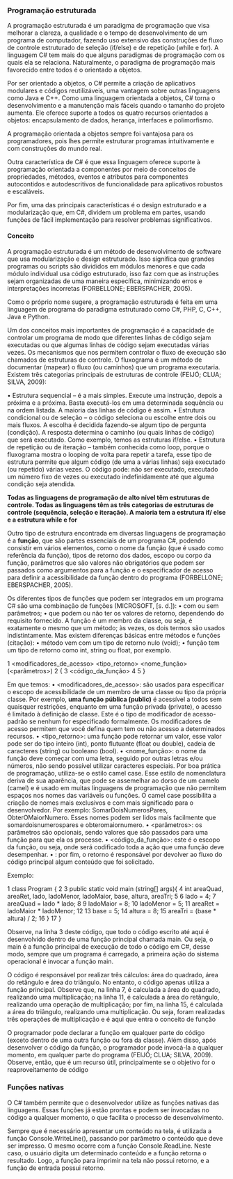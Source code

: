 ### Programação estruturada

A programação estruturada é um paradigma de programação que visa melhorar a clareza, a qualidade e o tempo de desenvolvimento de um programa de computador, fazendo uso extensivo das construções de fluxo de controle estruturado de seleção (if/else) e de repetição (while e for). A linguagem C# tem mais do que alguns paradigmas de programação com os quais ela se relaciona. Naturalmente, o paradigma de programação mais favorecido entre todos é o orientado a objetos.

Por ser orientado a objetos, o C# permite a criação de aplicativos modulares e códigos reutilizáveis, uma vantagem sobre outras linguagens como Java e C++. Como uma linguagem orientada a objetos, C# torna o desenvolvimento e a manutenção mais fáceis quando o tamanho do projeto aumenta. Ele oferece suporte a todos os quatro recursos orientados a objetos: encapsulamento de dados, herança, interfaces e polimorfismo. 

A programação orientada a objetos sempre foi vantajosa para os programadores, pois lhes permite estruturar programas intuitivamente e com construções do mundo real.

Outra característica de C# é que essa linguagem oferece suporte à programação orientada a componentes por meio de conceitos de propriedades, métodos, eventos e atributos para componentes autocontidos e autodescritivos de funcionalidade para aplicativos robustos e escaláveis. 

Por fim, uma das principais características é o design estruturado e a modularização que, em C#, dividem um problema em partes, usando funções de fácil implementação para resolver problemas significativos. 

#### Conceito 
A programação estruturada é um método de desenvolvimento de software que usa modularização e design estruturado. Isso significa que grandes programas ou scripts são divididos em módulos menores e que cada módulo individual usa código estruturado, isso faz com que as instruções sejam organizadas de uma maneira específica, minimizando erros e interpretações incorretas (FORBELLONE; EBERSPACHER, 2005).

Como o próprio nome sugere, a programação estruturada é feita em uma linguagem de programa do paradigma estruturado como C#, PHP, C, C++, Java e Python.

Um dos conceitos mais importantes de programação é a capacidade de controlar um programa de modo que diferentes linhas de código sejam executadas ou que algumas linhas de código sejam executadas várias vezes. Os mecanismos que nos permitem controlar o fluxo de execução são chamados de estruturas de controle. O fluxograma é um método de documentar (mapear) o fluxo (ou caminhos) que um programa executaria. Existem três categorias principais de estruturas de controle (FEIJÓ; CLUA; SILVA, 2009):

• Estrutura sequencial – é a mais simples. Execute uma instrução,
depois a próxima e a próxima. Basta executá-los em uma determinada sequência ou na ordem listada. A maioria das linhas de
código é assim.
• Estrutura condicional ou de seleção – o código seleciona ou escolhe entre dois ou mais fluxos. A escolha é decidida fazendo-se
algum tipo de pergunta (condição). A resposta determina o caminho (ou quais linhas de código) que será executado. Como exemplo, temos as estruturas if/else.
• Estrutura de repetição ou de iteração – também conhecida como
loop, porque o fluxograma mostra o looping de volta para repetir a tarefa, esse tipo de estrutura permite que algum código (de
uma a várias linhas) seja executado (ou repetido) várias vezes. O
código pode: não ser executado, executado um número fixo de
vezes ou executado indefinidamente até que alguma condição
seja atendida.

**Todas as linguagens de programação de alto nível têm estruturas de controle. Todas as linguagens têm as três categorias de estruturas de controle (sequência, seleção e iteração). A maioria tem a estrutura if/ else e a estrutura while e for**

Outro tipo de estrutura encontrada em diversas linguagens de programação é a **função**, que são partes essenciais de um programa C#, podendo consistir em vários elementos, como o nome da função (que é usado como referência da função), tipos de retorno dos dados, escopo ou corpo da função, parâmetros que são valores não obrigatórios que podem ser passados como argumentos para a função e o especificador de acesso para definir a acessibilidade da função dentro do programa (FORBELLONE; EBERSPACHER, 2005).

Os diferentes tipos de funções que podem ser integrados em um
programa C# são uma combinação de funções (MICROSOFT, [s. d.]):
• com ou sem parâmetros;
• que podem ou não ter os valores de retorno, dependendo do requisito fornecido.
A função é um membro da classe, ou seja, é exatamente o mesmo
que um método; às vezes, os dois termos são usados indistintamente.
Mas existem diferenças básicas entre métodos e funções (citação):
• método vem com um tipo de retorno nulo (void);
• função tem um tipo de retorno como int, string ou float, por
exemplo.

1 <modificadores_de_acesso> <tipo_retorno> <nome_função> (<parâmetros>)
2 {
3 <código_da_função>
4 <retorno>
5 }

Em que temos:
• <modificadores_de_acesso>: são usados para especificar o escopo de acessibilidade de um membro de uma classe ou tipo da
própria classe. Por exemplo, **uma função pública (public)** é acessível a todos sem quaisquer restrições, enquanto em uma função
privada (private), o acesso é limitado à definição de classe. Este
é o tipo de modificador de acesso-padrão se nenhum for especificado formalmente. Os modificadores de acesso permitem que
você defina quem tem ou não acesso a determinados recursos.
• <tipo_retorno>: uma função pode retornar um valor, esse valor
pode ser do tipo inteiro (int), ponto flutuante (float ou double), cadeia de caracteres (string) ou booleano (bool).
• <nome_função>: o nome da função deve começar com uma letra, seguido por outras letras e/ou números, não sendo possível
utilizar caracteres especiais. Por boa prática de programação,
utiliza-se o estilo camel case. Esse estilo de nomenclatura deriva de sua aparência, que pode se assemelhar ao dorso de um
camelo (camel) e é usado em muitas linguagens de programação que não permitem espaços nos nomes das variáveis ou funções. O camel case possibilita a criação de nomes mais exclusivos e com mais significado para o desenvolvedor. Por exemplo:
SomarDoisNumerosPares, ObterOMaiorNumero. Esses nomes
podem ser lidos mais facilmente que somardoisnumerospares e
obteromaiornumero.
• <parâmetros>: os parâmetros são opcionais, sendo valores que
são passados para uma função para que ela os processe.
• <código_da_função>: este é o escopo da função, ou seja, onde
será codificado toda a ação que uma função deve desempenhar.
• <retorno>: por fim, o retorno é responsável por devolver ao fluxo
do código principal algum conteúdo que foi solicitado.

Exemplo:

1 class Program {
2
3 public static void main (string[] args){
4 int areaQuad, areaRet, lado, ladoMenor, ladoMaior, base, altura, areaTri;
5
6 lado = 4;
7 areaQuad = lado * lado;
8
9 ladoMaior = 8;
10 ladoMenor = 5;
11 areaRet = ladoMaior * ladoMenor;
12
13 base = 5;
14 altura = 8;
15 areaTri = (base * altura) / 2;
16 }
17 } 

Observe, na linha 3 deste código, que todo o código escrito até aqui é desenvolvido dentro de uma função principal chamada main. Ou seja, o main é a função principal de execução de todo o código em C#, desse modo, sempre que um programa é carregado, a primeira ação do sistema operacional é invocar a função main.

O código é responsável por realizar três cálculos: área do quadrado, área do retângulo e área do triângulo. No entanto, o código apenas utiliza a função principal. Observe que, na linha 7, é calculada a área do quadrado, realizando uma multiplicação; na linha 11, é calculada a área do retângulo, realizando uma operação de multiplicação; por fim, na linha 15, é calculada a área do triângulo, realizando uma multiplicação. Ou seja, foram realizadas três operações de multiplicação e é aqui que entra o conceito de função

O programador pode declarar a função em qualquer parte do código (exceto dentro de uma outra função ou fora da classe). Além disso, após desenvolver o código da função, o programador pode invocá-la a qualquer momento, em qualquer parte do programa (FEIJÓ; CLUA; SILVA, 2009). Observe, então, que é um recurso útil, principalmente se o objetivo for o reaproveitamento de código

### Funções nativas


O C# também permite que o desenvolvedor utilize as funções nativas das linguagens. Essas funções já estão prontas e podem ser invocadas no código a qualquer momento, o que facilita o processo de desenvolvimento. 

Sempre que é necessário apresentar um conteúdo na tela, é utilizada a função Console.WriteLine(), passando por parâmetro o conteúdo que deve ser impresso. O mesmo ocorre com a função Console.ReadLine. Neste caso, o usuário digita um determinado conteúdo e a função retorna o resultado. Logo, a função para imprimir na tela não possui retorno, e a função de entrada possui retorno.


